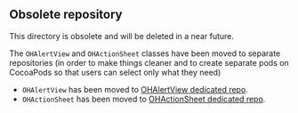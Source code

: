 ## Obsolete repository

This directory is obsolete and will be deleted in a near future.

The `OHAlertView` and `OHActionSheet` classes have been moved to separate repositories
(in order to make things cleaner and to create separate pods on CocoaPods so that users can select only what they need)

* `OHAlertView` has been moved to [OHAlertView dedicated repo](https://github.com/AliSoftware/OHAlertView).
* `OHActionSheet` has been moved to [OHActionSheet dedicated repo](https://github.com/AliSoftware/OHActionSheet).
